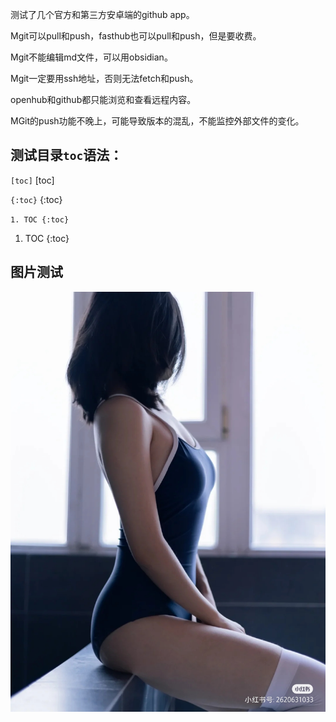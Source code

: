 
测试了几个官方和第三方安卓端的github app。

Mgit可以pull和push，fasthub也可以pull和push，但是要收费。

Mgit不能编辑md文件，可以用obsidian。

Mgit一定要用ssh地址，否则无法fetch和push。

openhub和github都只能浏览和查看远程内容。

MGit的push功能不晚上，可能导致版本的混乱，不能监控外部文件的变化。

## 测试目录`toc`语法：

`[toc]`
[toc]

`{:toc}`
{:toc}

`1. TOC
{:toc}
`
1. TOC
{:toc}

## 图片测试
![](/images/1638154459753B22BC3C814B83EF8.jpg)

